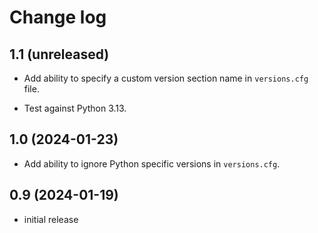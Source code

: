 # Change log

## 1.1 (unreleased)

- Add ability to specify a custom version section name in `versions.cfg` file.

- Test against Python 3.13.

## 1.0 (2024-01-23)

- Add ability to ignore Python specific versions in `versions.cfg`.

## 0.9 (2024-01-19)

- initial release

